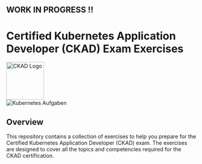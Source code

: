 ## WORK IN PROGRESS !!

# Certified Kubernetes Application Developer (CKAD) Exam Exercises
<img src="https://training.linuxfoundation.org/wp-content/uploads/2019/03/kubernetes-ckad-color-300x294.png" alt="CKAD Logo" width="100" height="100">
<br>
<img src="https://github.com/jjarndt/ckad-practice/blob/master/blob/k8s-training.png" alt="Kubernetes Aufgaben">

## Overview

This repository contains a collection of exercises to help you prepare for the Certified Kubernetes Application Developer (CKAD) exam. The exercises are designed to cover all the topics and competencies required for the CKAD certification.

